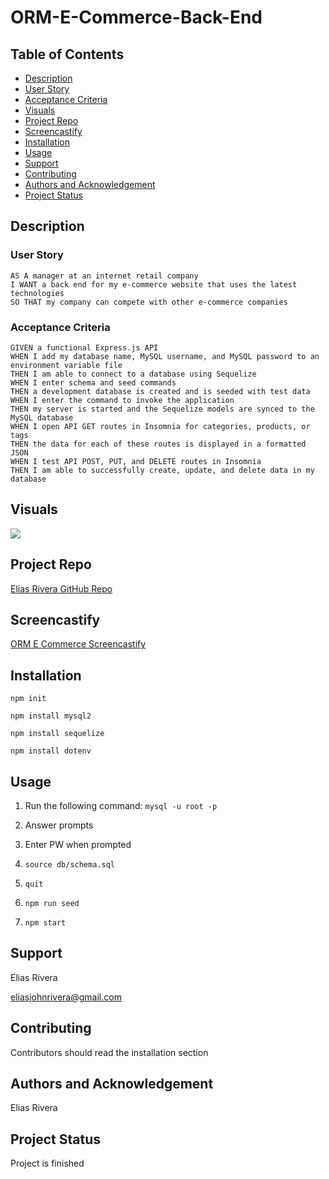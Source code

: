 # ORM-E-Commerce-Back-End

## Table of Contents
- [Description](#description)
- [User Story](#user-story)
- [Acceptance Criteria](#acceptance-criteria)
- [Visuals](#visuals)
- [Project Repo](#project-repo)
- [Screencastify](#screencastify)
- [Installation](#installation)
- [Usage](#usage)
- [Support](#support)
- [Contributing](#contributing)
- [Authors and Acknowledgement](#authors-and-acknowledgement)
- [Project Status](#project-status)

## Description
  
### User Story
  
```
AS A manager at an internet retail company
I WANT a back end for my e-commerce website that uses the latest technologies
SO THAT my company can compete with other e-commerce companies
```
  
### Acceptance Criteria
  
``` 
GIVEN a functional Express.js API
WHEN I add my database name, MySQL username, and MySQL password to an environment variable file
THEN I am able to connect to a database using Sequelize
WHEN I enter schema and seed commands
THEN a development database is created and is seeded with test data
WHEN I enter the command to invoke the application
THEN my server is started and the Sequelize models are synced to the MySQL database
WHEN I open API GET routes in Insomnia for categories, products, or tags
THEN the data for each of these routes is displayed in a formatted JSON
WHEN I test API POST, PUT, and DELETE routes in Insomnia
THEN I am able to successfully create, update, and delete data in my database
```

## Visuals
![](./gif/app.gif)

## Project Repo
[Elias Rivera GitHub Repo](https://github.com/eliasjrivera/ORM-E-Commerce-Back-End)

## Screencastify
[ORM E Commerce Screencastify](https://drive.google.com/file/d/1C2iL931nVVcnU1QjnB3pTGul0cEL_LkX/view)

## Installation
`npm init`

`npm install mysql2`

`npm install sequelize`

`npm install dotenv`
  
## Usage
  
1. Run the following command:
 `mysql -u root -p`

2. Answer prompts

3. Enter PW when prompted

4. `source db/schema.sql`

5. `quit`

6. `npm run seed`
  
7. `npm start`

## Support
Elias Rivera

eliasjohnrivera@gmail.com

## Contributing
Contributors should read the installation section

## Authors and Acknowledgement
Elias Rivera

## Project Status
Project is finished

